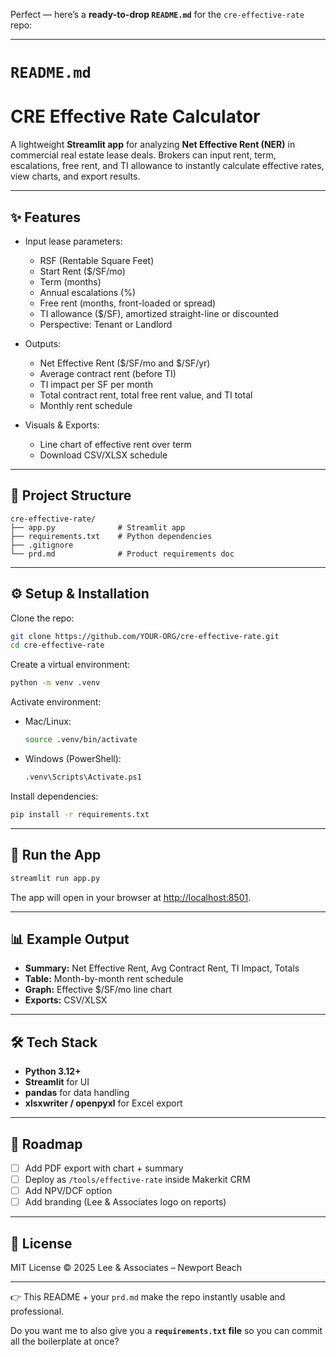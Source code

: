 Perfect — here’s a **ready-to-drop `README.md`** for the `cre-effective-rate` repo:

---

# `README.md`

# CRE Effective Rate Calculator

A lightweight **Streamlit app** for analyzing **Net Effective Rent (NER)** in commercial real estate lease deals.
Brokers can input rent, term, escalations, free rent, and TI allowance to instantly calculate effective rates, view charts, and export results.

---

## ✨ Features

* Input lease parameters:

  * RSF (Rentable Square Feet)
  * Start Rent (\$/SF/mo)
  * Term (months)
  * Annual escalations (%)
  * Free rent (months, front-loaded or spread)
  * TI allowance (\$/SF), amortized straight-line or discounted
  * Perspective: Tenant or Landlord

* Outputs:

  * Net Effective Rent (\$/SF/mo and \$/SF/yr)
  * Average contract rent (before TI)
  * TI impact per SF per month
  * Total contract rent, total free rent value, and TI total
  * Monthly rent schedule

* Visuals & Exports:

  * Line chart of effective rent over term
  * Download CSV/XLSX schedule

---

## 📂 Project Structure

```
cre-effective-rate/
├── app.py              # Streamlit app
├── requirements.txt    # Python dependencies
├── .gitignore
└── prd.md              # Product requirements doc
```

---

## ⚙️ Setup & Installation

Clone the repo:

```bash
git clone https://github.com/YOUR-ORG/cre-effective-rate.git
cd cre-effective-rate
```

Create a virtual environment:

```bash
python -m venv .venv
```

Activate environment:

* Mac/Linux:

  ```bash
  source .venv/bin/activate
  ```
* Windows (PowerShell):

  ```bash
  .venv\Scripts\Activate.ps1
  ```

Install dependencies:

```bash
pip install -r requirements.txt
```

---

## 🚀 Run the App

```bash
streamlit run app.py
```

The app will open in your browser at [http://localhost:8501](http://localhost:8501).

---

## 📊 Example Output

* **Summary:** Net Effective Rent, Avg Contract Rent, TI Impact, Totals
* **Table:** Month-by-month rent schedule
* **Graph:** Effective \$/SF/mo line chart
* **Exports:** CSV/XLSX

---

## 🛠 Tech Stack

* **Python 3.12+**
* **Streamlit** for UI
* **pandas** for data handling
* **xlsxwriter / openpyxl** for Excel export

---

## 📌 Roadmap

* [ ] Add PDF export with chart + summary
* [ ] Deploy as `/tools/effective-rate` inside Makerkit CRM
* [ ] Add NPV/DCF option
* [ ] Add branding (Lee & Associates logo on reports)

---

## 📄 License

MIT License © 2025 Lee & Associates – Newport Beach

---

👉 This README + your `prd.md` make the repo instantly usable and professional.

Do you want me to also give you a **`requirements.txt` file** so you can commit all the boilerplate at once?
